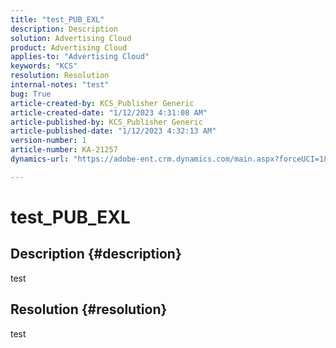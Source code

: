 ```yaml
---
title: "test_PUB_EXL"
description: Description
solution: Advertising Cloud
product: Advertising Cloud
applies-to: "Advertising Cloud"
keywords: "KCS"
resolution: Resolution
internal-notes: "test"
bug: True
article-created-by: KCS_Publisher Generic
article-created-date: "1/12/2023 4:31:08 AM"
article-published-by: KCS_Publisher Generic
article-published-date: "1/12/2023 4:32:13 AM"
version-number: 1
article-number: KA-21257
dynamics-url: "https://adobe-ent.crm.dynamics.com/main.aspx?forceUCI=1&pagetype=entityrecord&etn=knowledgearticle&id=b50679ea-3192-ed11-aad1-6045bd006c82"

---
```

# test_PUB_EXL

## Description {#description}

test

## Resolution {#resolution}


test
